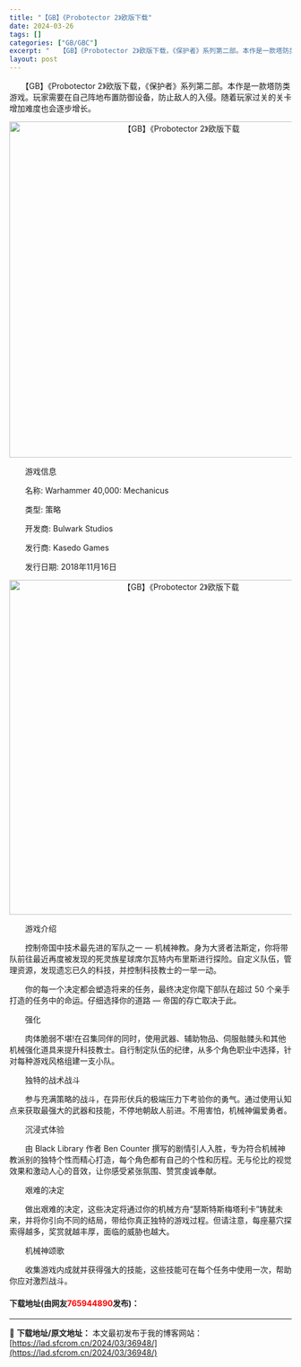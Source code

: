 ```yaml
---
title: "【GB】《Probotector 2》欧版下载"
date: 2024-03-26
tags: []
categories: ["GB/GBC"]
excerpt: "　　【GB】《Probotector 2》欧版下载，《保护者》系列第二部。本作是一款塔防类游戏。玩家需要在自己阵地布置防御设备，防止敌人的入侵。随着玩家过关的关卡增加难度也会逐步增长。 　　游戏信息 　　名称: Warhammer 40,000: Mechanicus 　　类型: 策略 　　开发商:&hellip;"
layout: post
---
```


 <p>　　【GB】《Probotector 2》欧版下载，《保护者》系列第二部。本作是一款塔防类游戏。玩家需要在自己阵地布置防御设备，防止敌人的入侵。随着玩家过关的关卡增加难度也会逐步增长。</p> <p align="center"><img align="" border="0" src="https://lad.sfcrom.cn/wp-content/uploads/2024/03/20240326_66028313e8bf5.png" width="599" alt="【GB】《Probotector 2》欧版下载" /></p> <p>　　游戏信息</p> <p>　　名称: Warhammer 40,000: Mechanicus</p> <p>　　类型: 策略</p> <p>　　开发商: Bulwark Studios</p> <p>　　发行商: Kasedo Games</p> <p>　　发行日期: 2018年11月16日</p> <p align="center"><img align="" border="0" src="https://lad.sfcrom.cn/wp-content/uploads/2024/03/20240326_66028315358c0.png" width="597" alt="【GB】《Probotector 2》欧版下载" /></p> <p>　　游戏介绍</p> <p>　　控制帝国中技术最先进的军队之一 &mdash; 机械神教。身为大贤者法斯定，你将带队前往最近再度被发现的死灵族星球席尔瓦特内布里斯进行探险。自定义队伍，管理资源，发现遗忘已久的科技，并控制科技教士的一举一动。</p> <p>　　你的每一个决定都会塑造将来的任务，最终决定你麾下部队在超过 50 个亲手打造的任务中的命运。仔细选择你的道路 &mdash; 帝国的存亡取决于此。</p> <p>　　强化</p> <p>　　肉体脆弱不堪!在召集同伴的同时，使用武器、辅助物品、伺服骷髅头和其他机械强化道具来提升科技教士。自行制定队伍的纪律，从多个角色职业中选择，针对每种游戏风格组建一支小队。</p> <p>　　独特的战术战斗</p> <p>　　参与充满策略的战斗，在异形伏兵的极端压力下考验你的勇气。通过使用认知点来获取最强大的武器和技能，不停地朝敌人前进。不用害怕，机械神偏爱勇者。</p> <p>　　沉浸式体验</p> <p>　　由 Black Library 作者 Ben Counter 撰写的剧情引人入胜，专为符合机械神教派别的独特个性而精心打造，每个角色都有自己的个性和历程。无与伦比的视觉效果和激动人心的音效，让你感受紧张氛围、赞赏虔诚奉献。</p> <p>　　艰难的决定</p> <p>　　做出艰难的决定，这些决定将通过你的机械方舟&ldquo;瑟斯特斯梅塔利卡&rdquo;铸就未来，并将你引向不同的结局，带给你真正独特的游戏过程。但请注意，每座墓穴探索得越多，奖赏就越丰厚，面临的威胁也越大。</p> <p>　　机械神颂歌</p> <p>　　收集游戏内成就并获得强大的技能，这些技能可在每个任务中使用一次，帮助你应对激烈战斗。</p> <p><h4>下载地址(由网友<font color="red">765944890</font>发布)：</h4></p> 

---
📖 **下载地址/原文地址：** 本文最初发布于我的博客网站：[https://lad.sfcrom.cn/2024/03/36948/](https://lad.sfcrom.cn/2024/03/36948/)
